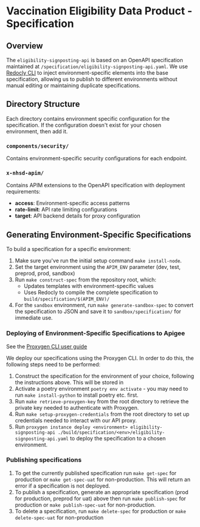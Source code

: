 # Vaccination Eligibility Data Product - Specification

## Overview

The `eligibility-signposting-api` is based on an OpenAPI specification maintained at `/specification/eligibility-signposting-api.yaml`. We use [Redocly CLI](https://redocly.com/docs/cli) to inject environment-specific elements into the base specification, allowing us to publish to different environments without manual editing or maintaining duplicate specifications.

## Directory Structure

Each directory contains environment specific configuration for the specification. If the configuration doesn't exist for your chosen environment, then add it.

### `components/security/`

Contains environment-specific security configurations for each endpoint.

### `x-nhsd-apim/`

Contains APIM extensions to the OpenAPI specification with deployment requirements:

- **access**: Environment-specific access patterns
- **rate-limit**: API rate limiting configurations
- **target**: API backend details for proxy configuration

## Generating Environment-Specific Specifications

To build a specification for a specific environment:

1. Make sure you've run the initial setup command `make install-node`.
2. Set the target environment using the `APIM_ENV` parameter (dev, test, preprod, prod, sandbox)
3. Run `make construct-spec` from the repository root, which:
   - Updates templates with environment-specific values
   - Uses Redocly to compile the complete specification to `build/specification/$(APIM_ENV)/`
4. For the `sandbox` environment, run `make generate-sandbox-spec` to convert the specification to JSON and save it to `sandbox/specification/` for immediate use.

### Deploying of Environment-Specific Specifications to Apigee

See the [Proxygen CLI user guide](https://nhsd-confluence.digital.nhs.uk/spaces/APM/pages/804495095/Proxygen+CLI+user+guide#ProxygenCLIuserguide-Settingupsettingsandcredentials)

We deploy our specifications using the Proxygen CLI. In order to do this, the following steps need to be performed:

1. Construct the specification for the environment of your choice, following the instructions above. This will be stored in
2. Activate a poetry environment `poetry env activate` - you may need to run `make install-python` to install poetry etc. first.
3. Run `make retrieve-proxygen-key` from the root directory to retrieve the private key needed to authenticate with Proxygen.
4. Run `make setup-proxygen-credentials` from the root directory to set up credentials needed to interact with our API proxy.
5. Run `proxygen instance deploy <environment> eligibility-signposting-api ./build/specification/<env>/eligibility-signposting-api.yaml` to deploy the specification to
   a chosen environment.

### Publishing specifications

1. To get the currently published specification run `make get-spec` for production or `make get-spec-uat` for non-production. This will return an error if a specification is not deployed.
2. To publish a specification, generate an appropriate specification (prod for production, preprod for uat) above then run `make publish-spec` for production or `make publish-spec-uat` for non-production.
3. To delete a specification, run `make delete-spec` for production or `make delete-spec-uat` for non-production
